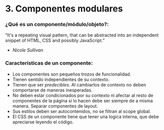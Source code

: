 # 3. Componentes modulares

### ¿Qué es un componente/módulo/objeto?:

“It's a repeating visual pattern, that can be abstracted into an independent snippet of HTML, CSS and possibly JavaScript.”
- _Nicole Sullivan_


### Características de un componente:

- Los componentes son pequeños trozos de funcionalidad.
- Tienen sentido independientes de su contexto.
- Tienen que ser *predecibles*. Al cambiarlos de contexto no deben comportarse de maneras inesperadas.
- No deben estar condicionados por su contexto ni afectar al resto de componentes de la página si lo hacen debe ser siempre de a misma manera. Separar componentes de layout.
- Sus estilos deben ser autocontenidos, no se filtran al scope global.
- El CSS de un componente tiene que tener una logica interna, que debe apreciarse leyendo el código.
